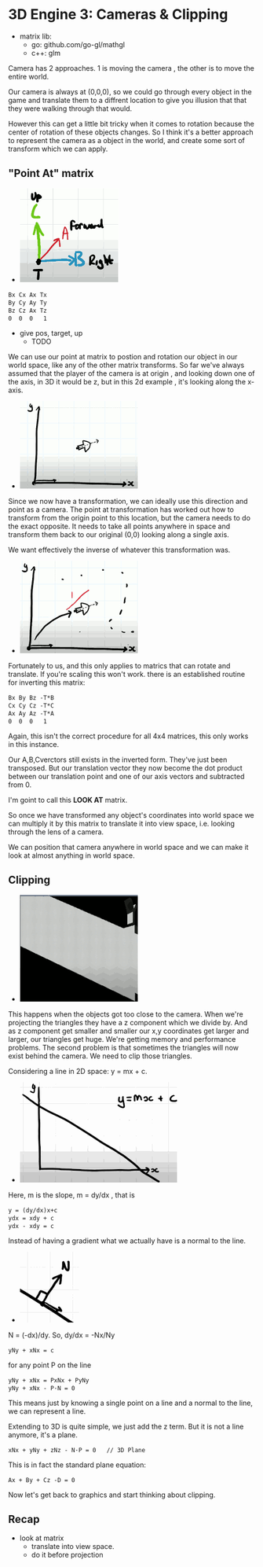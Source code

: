 
# 3D Engine 3: Cameras & Clipping

- matrix lib:
    - go: github.com/go-gl/mathgl
    - c++: glm

Camera has 2 approaches.  1 is moving the camera , the other is to move the entire world. 

Our camera is always at (0,0,0),  so we could go through every object in the game and translate them to a diffrent location to give you illusion that that they were walking through that would. 

However this can get a little bit tricky when it comes to rotation because the center of rotation of these objects changes. So I think it's a better approach to represent the camera as a object in the world, and create some sort of transform which we can apply. 


## "Point At" matrix 

- ![](imgs/3d_3_0.png)


```
Bx Cx Ax Tx
By Cy Ay Ty
Bz Cz Ax Tz
0  0  0   1
```

- give pos, target, up
    - TODO

We can use our point at matrix to postion and rotation our object in our world space, like any of the other matrix transforms.  So far we've always assumed that the player of the camera is at origin , and looking down one of the axis, in 3D it would be z, but in this 2d example , it's looking along the x-axis. 

- ![](imgs/3d_3_1.png)

Since we now have a transformation, we can ideally use this direction and point as a camera. The point at transformation has worked out how to transform from the origin point to this location, but the camera needs to do the exact opposite.  It needs to take all points anywhere in space and transform them back to our original (0,0) looking along a single axis. 

We want effectively the inverse of whatever this transformation was. 

- ![](imgs/3d_3_2.png)

Fortunately to us, and this only applies to matrics that can rotate and translate. If you're scaling this won't work. there is an established routine for inverting this matrix:


```
Bx By Bz -T*B
Cx Cy Cz -T*C
Ax Ay Az -T*A
0  0  0   1
```

Again, this isn't the correct procedure for all 4x4 matrices, this only works in this instance. 

Our A,B,Cverctors still exists in the inverted form. They've just been transposed. But our translation vector they now become the dot product between our translation point and one of our axis vectors  and subtracted from 0.

I'm goint to call this **LOOK AT** matrix.

So once we have transformed any object's coordinates into world space we can multiply it by this matrix to translate it into view space, i.e. looking through the lens of a camera.

We can position that camera anywhere in world space and we can make it look at almost anything in world space.


## Clipping

- ![](imgs/3d_3_3.png)

This happens when the objects got too close to the camera. When we're projecting the triangles they have a z component which we divide by. And as z component get smaller and smaller our x,y coordinates get larger and larger, our triangles get huge. We're getting memory and performance problems. The second problem is that sometimes the triangles will now exist behind the camera. We need to clip those triangles.

Considering a line in 2D space: y = mx + c.

- ![](imgs/3d_3_4.png)

Here, m is the slope, m = dy/dx , that is

```
y = (dy/dx)x+c
ydx = xdy + c
ydx - xdy = c
```

Instead of having a gradient what we actually have is a normal to the line.

- ![](imgs/3d_3_5.png)

N = (-dx)/dy.  So,  dy/dx = -Nx/Ny

```
yNy + xNx = c
```

for any point P on the line 

```
yNy + xNx = PxNx + PyNy 
yNy + xNx - P·N = 0
```

This means just by knowing a single point on a line and a normal to the line, we can represent a line. 

Extending to 3D is quite simple, we just add the z term. But it is not a line anymore, it's a plane.

```
xNx + yNy + zNz - N·P = 0   // 3D Plane
```

This is in fact the standard plane equation:

```
Ax + By + Cz -D = 0
```

Now let's get back to graphics and start thinking about clipping.






## Recap 

- look at matrix
    - translate into view space.
    - do it before projection
